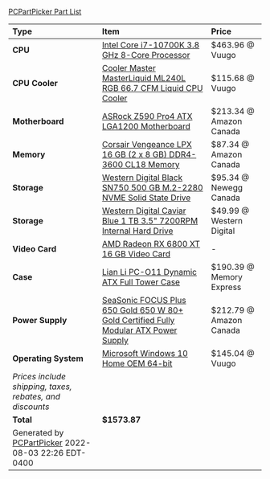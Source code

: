 [PCPartPicker Part List](https://ca.pcpartpicker.com/list/gDWzXy)

Type|Item|Price
:----|:----|:----
**CPU** | [Intel Core i7-10700K 3.8 GHz 8-Core Processor](https://ca.pcpartpicker.com/product/yhxbt6/intel-core-i7-10700k-38-ghz-8-core-processor-bx8070110700k) | $463.96 @ Vuugo 
**CPU Cooler** | [Cooler Master MasterLiquid ML240L RGB 66.7 CFM Liquid CPU Cooler](https://ca.pcpartpicker.com/product/RcdFf7/cooler-master-masterliquid-ml240l-rgb-667-cfm-liquid-cpu-cooler-mlw-d24m-a20pc-r1) | $115.68 @ Vuugo 
**Motherboard** | [ASRock Z590 Pro4 ATX LGA1200 Motherboard](https://ca.pcpartpicker.com/product/GhqPxr/asrock-z590-pro4-atx-lga1200-motherboard-z590-pro4) | $213.34 @ Amazon Canada 
**Memory** | [Corsair Vengeance LPX 16 GB (2 x 8 GB) DDR4-3600 CL18 Memory](https://ca.pcpartpicker.com/product/VNJtt6/corsair-16-gb-2-x-8-gb-ddr4-3600-memory-cmk16gx4m2d3600c18) | $87.34 @ Amazon Canada 
**Storage** | [Western Digital Black SN750 500 GB M.2-2280 NVME Solid State Drive](https://ca.pcpartpicker.com/product/KTQG3C/western-digital-wd_black-sn750-500-gb-m2-2280-nvme-solid-state-drive-wds500g3x0c) | $95.34 @ Newegg Canada 
**Storage** | [Western Digital Caviar Blue 1 TB 3.5" 7200RPM Internal Hard Drive](https://ca.pcpartpicker.com/product/MwW9TW/western-digital-internal-hard-drive-wd10ezex) | $49.99 @ Western Digital 
**Video Card** | [AMD Radeon RX 6800 XT 16 GB Video Card](https://ca.pcpartpicker.com/product/m8Tp99/amd-radeon-rx-6800-xt-16-gb-video-card-100-438370) |-
**Case** | [Lian Li PC-O11 Dynamic ATX Full Tower Case](https://ca.pcpartpicker.com/product/Hwkj4D/lian-li-pc-o11dx-atx-full-tower-case-pc-o11dx) | $190.39 @ Memory Express 
**Power Supply** | [SeaSonic FOCUS Plus 650 Gold 650 W 80+ Gold Certified Fully Modular ATX Power Supply](https://ca.pcpartpicker.com/product/WrNypg/seasonic-focus-plus-gold-650w-80-gold-certified-fully-modular-atx-power-supply-ssr-650fx) | $212.79 @ Amazon Canada 
**Operating System** | [Microsoft Windows 10 Home OEM 64-bit](https://ca.pcpartpicker.com/product/wtgPxr/microsoft-os-kw900140) | $145.04 @ Vuugo 
 | *Prices include shipping, taxes, rebates, and discounts* |
 | **Total** | **$1573.87**
 | Generated by [PCPartPicker](https://pcpartpicker.com) 2022-08-03 22:26 EDT-0400 |
